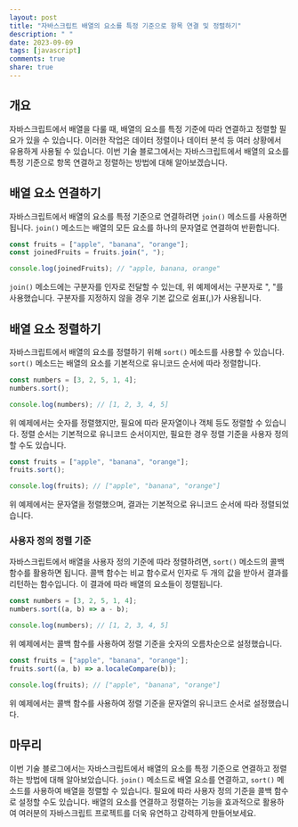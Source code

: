 ```yaml
---
layout: post
title: "자바스크립트 배열의 요소를 특정 기준으로 항목 연결 및 정렬하기"
description: " "
date: 2023-09-09
tags: [javascript]
comments: true
share: true
---
```


## 개요
자바스크립트에서 배열을 다룰 때, 배열의 요소를 특정 기준에 따라 연결하고 정렬할 필요가 있을 수 있습니다. 이러한 작업은 데이터 정렬이나 데이터 분석 등 여러 상황에서 유용하게 사용될 수 있습니다. 이번 기술 블로그에서는 자바스크립트에서 배열의 요소를 특정 기준으로 항목 연결하고 정렬하는 방법에 대해 알아보겠습니다.

## 배열 요소 연결하기
자바스크립트에서 배열의 요소를 특정 기준으로 연결하려면 `join()` 메소드를 사용하면 됩니다. `join()` 메소드는 배열의 모든 요소를 하나의 문자열로 연결하여 반환합니다.

```javascript
const fruits = ["apple", "banana", "orange"];
const joinedFruits = fruits.join(", ");

console.log(joinedFruits); // "apple, banana, orange"
```

`join()` 메소드에는 구분자를 인자로 전달할 수 있는데, 위 예제에서는 구분자로 ", "를 사용했습니다. 구분자를 지정하지 않을 경우 기본 값으로 쉼표(,)가 사용됩니다.

## 배열 요소 정렬하기
자바스크립트에서 배열의 요소를 정렬하기 위해 `sort()` 메소드를 사용할 수 있습니다. `sort()` 메소드는 배열의 요소를 기본적으로 유니코드 순서에 따라 정렬합니다.

```javascript
const numbers = [3, 2, 5, 1, 4];
numbers.sort();

console.log(numbers); // [1, 2, 3, 4, 5]
```

위 예제에서는 숫자를 정렬했지만, 필요에 따라 문자열이나 객체 등도 정렬할 수 있습니다. 정렬 순서는 기본적으로 유니코드 순서이지만, 필요한 경우 정렬 기준을 사용자 정의할 수도 있습니다.

```javascript
const fruits = ["apple", "banana", "orange"];
fruits.sort();

console.log(fruits); // ["apple", "banana", "orange"]
```

위 예제에서는 문자열을 정렬했으며, 결과는 기본적으로 유니코드 순서에 따라 정렬되었습니다.

### 사용자 정의 정렬 기준
자바스크립트에서 배열을 사용자 정의 기준에 따라 정렬하려면, `sort()` 메소드의 콜백 함수를 활용하면 됩니다. 콜백 함수는 비교 함수로서 인자로 두 개의 값을 받아서 결과를 리턴하는 함수입니다. 이 결과에 따라 배열의 요소들이 정렬됩니다.

```javascript
const numbers = [3, 2, 5, 1, 4];
numbers.sort((a, b) => a - b);

console.log(numbers); // [1, 2, 3, 4, 5]
```

위 예제에서는 콜백 함수를 사용하여 정렬 기준을 숫자의 오름차순으로 설정했습니다.

```javascript
const fruits = ["apple", "banana", "orange"];
fruits.sort((a, b) => a.localeCompare(b));

console.log(fruits); // ["apple", "banana", "orange"]
```

위 예제에서는 콜백 함수를 사용하여 정렬 기준을 문자열의 유니코드 순서로 설정했습니다.

## 마무리
이번 기술 블로그에서는 자바스크립트에서 배열의 요소를 특정 기준으로 연결하고 정렬하는 방법에 대해 알아보았습니다. `join()` 메소드로 배열 요소를 연결하고, `sort()` 메소드를 사용하여 배열을 정렬할 수 있습니다. 필요에 따라 사용자 정의 기준을 콜백 함수로 설정할 수도 있습니다. 배열의 요소를 연결하고 정렬하는 기능을 효과적으로 활용하여 여러분의 자바스크립트 프로젝트를 더욱 유연하고 강력하게 만들어보세요.